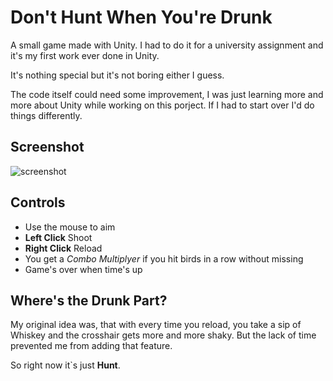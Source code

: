 # Don't Hunt When You're Drunk

A small game made with Unity. I had to do it for a university assignment and it's my first work ever done in Unity.

It's nothing special but it's not boring either I guess.

The code itself could need some improvement, I was just learning more and more about Unity while working on this porject. If I had to start over I'd do things differently.

## Screenshot

![screenshot](http://files.janholub.de/donthunt_screen.jpg)

## Controls

  * Use the mouse to aim
  * **Left Click** Shoot
  * **Right Click** Reload
  * You get a *Combo Multiplyer* if you hit birds in a row without missing
  * Game's over when time's up

## Where's the Drunk Part?

My original idea was, that with every time you reload, you take a sip of Whiskey and the crosshair gets more and more shaky. But the lack of time prevented me from adding that feature.

So right now it`s just **Hunt**.


